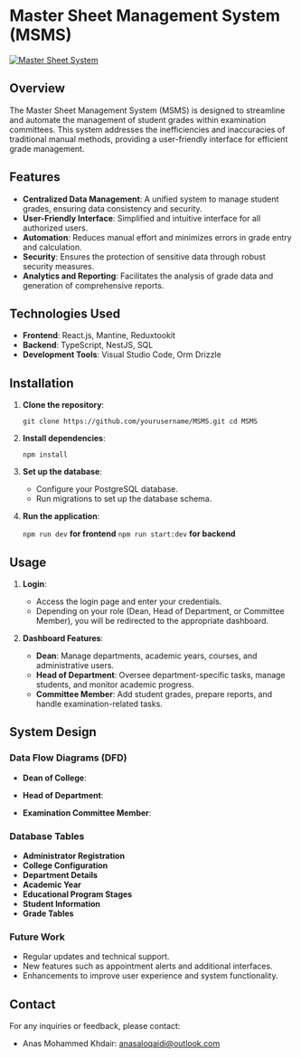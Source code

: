
# Master Sheet Management System (MSMS)

[![Master Sheet System](thumbnail.png)](https://vimeo.com/951472398)

## Overview

The Master Sheet Management System (MSMS) is designed to streamline and automate the management of student grades within examination committees. This system addresses the inefficiencies and inaccuracies of traditional manual methods, providing a user-friendly interface for efficient grade management.

## Features

-   **Centralized Data Management**: A unified system to manage student grades, ensuring data consistency and security.
-   **User-Friendly Interface**: Simplified and intuitive interface for all authorized users.
-   **Automation**: Reduces manual effort and minimizes errors in grade entry and calculation.
-   **Security**: Ensures the protection of sensitive data through robust security measures.
-   **Analytics and Reporting**: Facilitates the analysis of grade data and generation of comprehensive reports.

## Technologies Used

-   **Frontend**: React.js, Mantine, Reduxtookit
-   **Backend**: TypeScript, NestJS, SQL
-   **Development Tools**: Visual Studio Code, Orm Drizzle

## Installation

1.  **Clone the repository**:
    

    
    `git clone https://github.com/yourusername/MSMS.git
    cd MSMS` 
    
2.  **Install dependencies**:
    
    `npm install` 
    
3.  **Set up the database**:
    
    -   Configure your PostgreSQL database.
    -   Run migrations to set up the database schema.
4.  **Run the application**:
    

    `npm run dev` **for frontend**
        `npm run start:dev` **for backend**

    

## Usage

1.  **Login**:
    
    -   Access the login page and enter your credentials.
    -   Depending on your role (Dean, Head of Department, or Committee Member), you will be redirected to the appropriate dashboard.
2.  **Dashboard Features**:
    
    -   **Dean**: Manage departments, academic years, courses, and administrative users.
    -   **Head of Department**: Oversee department-specific tasks, manage students, and monitor academic progress.
    -   **Committee Member**: Add student grades, prepare reports, and handle examination-related tasks.

## System Design

### Data Flow Diagrams (DFD)

-   **Dean of College**:
    
-   **Head of Department**:
    
-   **Examination Committee Member**:
    

### Database Tables

-   **Administrator Registration**
-   **College Configuration**
-   **Department Details**
-   **Academic Year**
-   **Educational Program Stages**
-   **Student Information**
-   **Grade Tables**

### Future Work

-   Regular updates and technical support.
-   New features such as appointment alerts and additional interfaces.
-   Enhancements to improve user experience and system functionality.



## Contact

For any inquiries or feedback, please contact:

-   Anas Mohammed Khdair: anasaloqaidi@outlook.com

